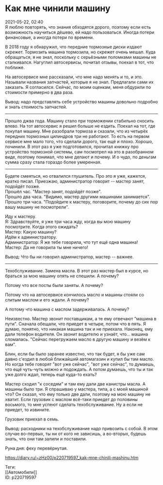Как мне чинили машину
======================

   
 2021-05-22, 02:40   
  Я люблю повторять, что знания обходятся дорого, поэтому если есть возможность научиться дёшево, ей надо пользоваться. Иногда потери финансовые, а иногда потери по времени.   
   
 В 2018 году я обнаружил, что передние тормозные диски издают скрежет. Тормозить машина тормозила, но скрежет очень мешал. Куда обращаться, я не знал, поскольку с серьёзными поломками машины не сталкивался. Нагуглил автосервисы, почитал отзывы, поехал в тот, что поближе.   
   
 На автосервисе мне рассказали, что мне надо менять и то, и это. Называли названия запчастей, которые я не знал. Предлагали сами их заказать. Я согласился. Сейчас, по моим оценкам, меня обдурили по стоимости примерно в два раза.   
   
 Вывод: надо представлять себе устройство машины довольно подробно и знать стоимость запчастей.   
   
 ***   
   
 Прошло джва года. Машину стало при торможении стабильно сносить влево. На тот автосервис я решил больше не ездить. Поехал на тот, где покупал машину. Мне разобрали тормоза и сказали, что из четырёх передних тормозных цилиндров три не работают. То есть на первом сервисе мне мало того, что сделали дорого, так ещё и плохо. Хорошо, починили. В этот раз я уже подготовился, прочитал книжку про устройство тормозной системы, сам посмотрел на это в разобранном виде, поэтому понимал, что мне делают и почему. И о чудо, по деньгам сумма сразу стала гораздо более умеренная.   
   
 ***   
   
 Будете смеяться, но отвалился глушитель. Про это я уже, кажется, кратко писал. Приезжаю, администратор говорит -- мастер занят, подойдёт позже.   
 Прошёл час. "Мастер занят, подойдёт позже".   
 Прошло два часа. "Видимо, мастер другими машинами занимается".   
 Прошло три часа. "Подойдите к мастеру, поговорите, почему до сих пор вашу машину не посмотрели".   
   
 Иду к мастеру.   
 Я: Здравствуйте, я уже три часа жду, когда вы мою машину посмотрите. Когда этого ожидать?   
 Мастер: Какую машину?   
 Идём к администратору.   
 Администратор: Я же тебе говорила, что тут ещё одна машина!   
 Мастер: Да не говорила ты мне ничего!   
   
 Вывод: Что бы ни говорил администратор, мастер -- важнее.   
   
 ***   
   
 Техобслуживание. Замена масла. В этот раз мастер был в курсе, но браться за мою машину опять не спешили. А почему?   
   
 Потому что все посты были заняты. А почему?   
   
 Потому что на автосервисе кончилось масло и машины стояли со слитым маслом и его ждали. А почему?   
   
 А потому что машина с маслом задерживалась. А почему?   
   
 Неизвестно. Мастер звонит поставщикам, а те ему отвечают "машина в пути". Сначала обещали, что приедет в четыре, потом что в пять. Я думаю, понятно, что никакая машина так и не приехала. Наконец, ему дали телефон водителя. Он звонит водителю и узнаёт, что... машина сломалась. "Сейчас перегружаем масло в другую машину и везём к вам".   
   
 Блин, если бы было заранее известно, что так будет, я бы уже сам давно с'ездил в любой ближайший автомагазин и купил бы там масло. Но когда тебе говорят "вот уже сейчас", "вот уже сейчас", то думаешь, что ещё чуть-чуть можно и подождать. А потом думаешь, что ты и так уже долго ждал, теперь ещё куда-то ехать?   
   
 Мастер сходил "к соседям" и там ему дали две канистры масла. А машины было три. Я спрашиваю у мастера, типа, а с моей машиной что? Он сказал, что ему только две дали, поэтому на мою машину не хватит. Если грузовик с маслом всё-таки приедет до половины восьмого, то мне успеют сделать техобслуживание. Ну а если не приедет, то извините.   
   
 Грузовик приехал в семь.   
   
 Вывод: расходники на техобслуживание надо привозить с собой. В этом случае во-первых, ты ни от кого не зависишь, а во-вторых, будешь знать, что они там залили и поставили.   
   
 Руна дня: феху перевёрнутая.   
    
 <https://diary.ru/~zHz00/p220719597_kak-mne-chinili-mashinu.htm>   
   
 Теги:   
 [[Автомобили]]   
 ID: p220719597